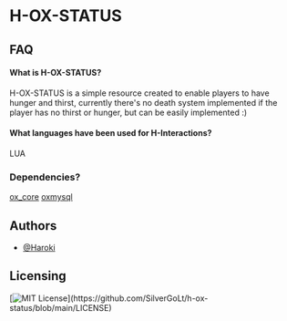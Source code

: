 # H-OX-STATUS

## FAQ

#### What is H-OX-STATUS?
H-OX-STATUS is a simple resource created to enable players to have hunger and thirst, currently there's no death system implemented if the player has no thirst or hunger, but can be easily implemented :)

#### What languages have been used for H-Interactions?
LUA

### Dependencies?
[ox_core](https://github.com/overextended/ox_core)
[oxmysql](https://github.com/overextended/oxmysql)


## Authors
- [@Haroki](https://github.com/SilverGoLt)


## Licensing
[![MIT License](https://img.shields.io/apm/l/atomic-design-ui.svg?)](https://github.com/SilverGoLt/h-ox-status/blob/main/LICENSE)

